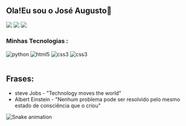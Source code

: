 ## Ola!Eu sou o José Augusto👋
 
 <div>   
  <a href="https://www.linkedin.com/in/jose-augusto-guimaraes-couto-39b103235/" target="_blank"><img src="https://img.shields.io/badge/-LinkedIn-%230077B5?style=for-the-badge&logo=linkedin&logoColor=white" target="_blank"></a> 
  <a href = "mailto:contatorajose.gcouto@gmail.com"><img src="https://img.shields.io/badge/-Gmail-%23333?style=for-the-badge&logo=gmail&logoColor=white" target="_blank"></a>
   <a href="https://www.instagram.com/Buga.py/" target="_blank"><img src="https://img.shields.io/badge/-Instagram-%23E4405F?style=for-the-badge&logo=instagram&logoColor=white" target="_blank">
</a>
 
### Minhas Tecnologias :
 
 <div style="display: inline_block">
  <img align="center" alt="python" heigth="60" src="https://img.shields.io/badge/Python-14354C?style=for-the-badge&logo=python&logoColor=white">
  <img align="center" alt="html5" heigth="60" src="https://img.shields.io/badge/HTML5-E34F26?style=for-the-badge&logo=html5&logoColor=white">
  <img align="center" alt="css3" heigth="60" src="https://img.shields.io/badge/CSS3-1572B6?style=for-the-badge&logo=css3&logoColor=white">
  <img align="center" alt="css3" heigth="60" src="https://img.shields.io/badge/JavaScript-F7DF1E?style=for-the-badge&logo=javascript&logoColor=black">
 </div><br/>
 
 ## Frases:
 - steve Jobs - "Technology moves the world"<br>
 - Albert Einstein - "Nenhum problema pode ser resolvido pelo mesmo estado
 de consciência que o criou"
 
<div align="lefth">
 
 ![Snake animation](https://github.com/JoseGcouto/JoseGcouto/blob/output/github-contribution-grid-snake.svg)
  
</div> 
